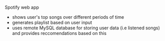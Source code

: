 Spotify web app
- shows user's top songs over different periods of time
- generates playlist based on user input
- uses remote MySQL database for storing user data (i.e listened songs) and provides reccomendations based on this
